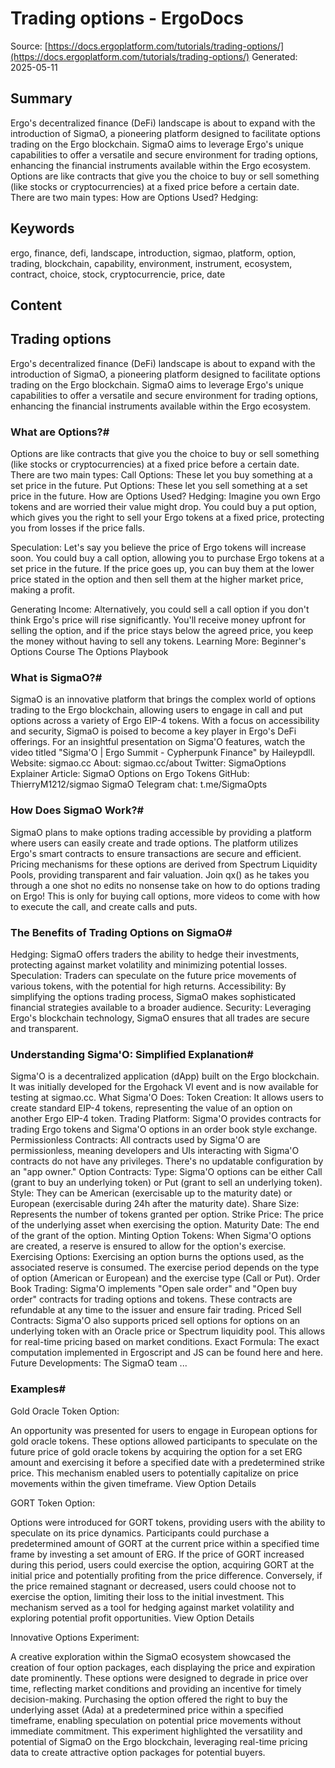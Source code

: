 # Trading options - ErgoDocs
Source: [https://docs.ergoplatform.com/tutorials/trading-options/](https://docs.ergoplatform.com/tutorials/trading-options/)
Generated: 2025-05-11

## Summary
Ergo's decentralized finance (DeFi) landscape is about to expand with the introduction of SigmaO, a pioneering platform designed to facilitate options trading on the Ergo blockchain. SigmaO aims to leverage Ergo's unique capabilities to offer a versatile and secure environment for trading options, enhancing the financial instruments available within the Ergo ecosystem. Options are like contracts that give you the choice to buy or sell something (like stocks or cryptocurrencies) at a fixed price before a certain date. There are two main types: How are Options Used? Hedging:

## Keywords
ergo, finance, defi, landscape, introduction, sigmao, platform, option, trading, blockchain, capability, environment, instrument, ecosystem, contract, choice, stock, cryptocurrencie, price, date

## Content
## Trading options
Ergo's decentralized finance (DeFi) landscape is about to expand with the introduction of SigmaO, a pioneering platform designed to facilitate options trading on the Ergo blockchain. SigmaO aims to leverage Ergo's unique capabilities to offer a versatile and secure environment for trading options, enhancing the financial instruments available within the Ergo ecosystem.

### What are Options?#
Options are like contracts that give you the choice to buy or sell something (like stocks or cryptocurrencies) at a fixed price before a certain date. There are two main types:
Call Options: These let you buy something at a set price in the future.
Put Options: These let you sell something at a set price in the future.
How are Options Used?
Hedging: Imagine you own Ergo tokens and are worried their value might drop. You could buy a put option, which gives you the right to sell your Ergo tokens at a fixed price, protecting you from losses if the price falls.


Speculation: Let's say you believe the price of Ergo tokens will increase soon. You could buy a call option, allowing you to purchase Ergo tokens at a set price in the future. If the price goes up, you can buy them at the lower price stated in the option and then sell them at the higher market price, making a profit.


Generating Income: Alternatively, you could sell a call option if you don't think Ergo's price will rise significantly. You'll receive money upfront for selling the option, and if the price stays below the agreed price, you keep the money without having to sell any tokens.
Learning More:
Beginner's Options Course
The Options Playbook

### What is SigmaO?#
SigmaO is an innovative platform that brings the complex world of options trading to the Ergo blockchain, allowing users to engage in call and put options across a variety of Ergo EIP-4 tokens. With a focus on accessibility and security, SigmaO is poised to become a key player in Ergo's DeFi offerings. For an insightful presentation on Sigma'O features, watch the video titled "Sigma'O | Ergo Summit - Cypherpunk Finance" by Haileypdll.
Website: sigmao.cc
About: sigmao.cc/about
Twitter: SigmaOptions
Explainer Article: SigmaO Options on Ergo Tokens
GitHub: ThierryM1212/sigmao
SigmaO Telegram chat: t.me/SigmaOpts

### How Does SigmaO Work?#
SigmaO plans to make options trading accessible by providing a platform where users can easily create and trade options. The platform utilizes Ergo's smart contracts to ensure transactions are secure and efficient. Pricing mechanisms for these options are derived from Spectrum Liquidity Pools, providing transparent and fair valuation.
Join qx() as he takes you through a one shot no edits no nonsense take on how to do options trading on Ergo! This is only for buying call options, more videos to come with how to execute the call, and create calls and puts.

### The Benefits of Trading Options on SigmaO#
Hedging: SigmaO offers traders the ability to hedge their investments, protecting against market volatility and minimizing potential losses.
Speculation: Traders can speculate on the future price movements of various tokens, with the potential for high returns.
Accessibility: By simplifying the options trading process, SigmaO makes sophisticated financial strategies available to a broader audience.
Security: Leveraging Ergo's blockchain technology, SigmaO ensures that all trades are secure and transparent.

### Understanding Sigma'O: Simplified Explanation#
Sigma'O is a decentralized application (dApp) built on the Ergo blockchain. It was initially developed for the Ergohack VI event and is now available for testing at sigmao.cc.
What Sigma'O Does:
Token Creation: It allows users to create standard EIP-4 tokens, representing the value of an option on another Ergo EIP-4 token.
Trading Platform: Sigma'O provides contracts for trading Ergo tokens and Sigma'O options in an order book style exchange.
Permissionless Contracts: All contracts used by Sigma'O are permissionless, meaning developers and UIs interacting with Sigma'O contracts do not have any privileges. There's no updatable configuration by an "app owner."
Option Contracts:
Type: Sigma'O options can be either Call (grant to buy an underlying token) or Put (grant to sell an underlying token).
Style: They can be American (exercisable up to the maturity date) or European (exercisable during 24h after the maturity date).
Share Size: Represents the number of tokens granted per option.
Strike Price: The price of the underlying asset when exercising the option.
Maturity Date: The end of the grant of the option.
Minting Option Tokens:
When Sigma'O options are created, a reserve is ensured to allow for the option's exercise.
Exercising Options:
Exercising an option burns the options used, as the associated reserve is consumed.
The exercise period depends on the type of option (American or European) and the exercise type (Call or Put).
Order Book Trading:
Sigma'O implements "Open sale order" and "Open buy order" contracts for trading options and tokens. These contracts are refundable at any time to the issuer and ensure fair trading.
Priced Sell Contracts:
Sigma'O also supports priced sell options for options on an underlying token with an Oracle price or Spectrum liquidity pool. This allows for real-time pricing based on market conditions.
Exact Formula: The exact computation implemented in Ergoscript and JS can be found here and here.
Future Developments:
The SigmaO team ...

### Examples#
Gold Oracle Token Option:

An opportunity was presented for users to engage in European options for gold oracle tokens. These options allowed participants to speculate on the future price of gold oracle tokens by acquiring the option for a set ERG amount and exercising it before a specified date with a predetermined strike price. This mechanism enabled users to potentially capitalize on price movements within the given timeframe. View Option Details


GORT Token Option:


Options were introduced for GORT tokens, providing users with the ability to speculate on its price dynamics. Participants could purchase a predetermined amount of GORT at the current price within a specified time frame by investing a set amount of ERG. If the price of GORT increased during this period, users could exercise the option, acquiring GORT at the initial price and potentially profiting from the price difference. Conversely, if the price remained stagnant or decreased, users could choose not to exercise the option, limiting their loss to the initial investment. This mechanism served as a tool for hedging against market volatility and exploring potential profit opportunities. View Option Details


Innovative Options Experiment:

A creative exploration within the SigmaO ecosystem showcased the creation of four option packages, each displaying the price and expiration date prominently. These options were designed to degrade in price over time, reflecting market conditions and providing an incentive for timely decision-making. Purchasing the option offered the right to buy the underlying asset (Ada) at a predetermined price within a specified timeframe, enabling speculation on potential price movements without immediate commitment. This experiment highlighted the versatility and potential of SigmaO on the Ergo blockchain, leveraging real-time pricing data to create attractive option packages for potential buyers.
